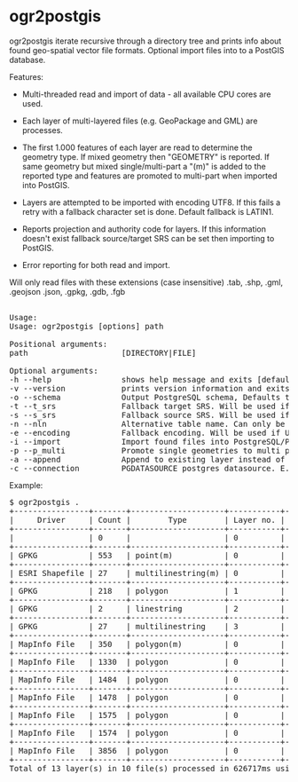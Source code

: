 # ogr2postgis
ogr2postgis iterate recursive through a directory tree and prints info about found geo-spatial vector file formats. Optional import files into to a PostGIS database.  

Features:
- Multi-threaded read and import of data - all available CPU cores are used.  

- Each layer of multi-layered files (e.g. GeoPackage and GML) are processes.   

- The first 1.000 features of each layer are read to determine the geometry type. If mixed geometry then "GEOMETRY" is reported. If same geometry but mixed single/multi-part a "(m)" is added to the reported type and features are promoted to multi-part when imported into PostGIS.  

- Layers are attempted to be imported with encoding UTF8. If this fails a retry with a fallback character set is done. Default fallback is LATIN1.   

- Reports projection and authority code for layers. If this information doesn't exist fallback source/target SRS can be set then importing to PostGIS.    

- Error reporting for both read and import.   
  
Will only read files with these extensions (case insensitive) .tab, .shp, .gml, .geojson .json, .gpkg, .gdb, .fgb  
<pre>  
Usage:
Usage: ogr2postgis [options] path 

Positional arguments:
path                    [DIRECTORY|FILE]

Optional arguments:
-h --help               shows help message and exits [default: false]
-v --version            prints version information and exits [default: false]
-o --schema             Output PostgreSQL schema, Defaults to public.
-t --t_srs              Fallback target SRS. Will be used if no authority name/code is available. Defaults to EPSG:4326.
-s --s_srs              Fallback source SRS. Will be used if file doesn't contain projection information.
-n --nln                Alternative table name. Can only be used when importing single file - not directories unless --append is used.
-e --encoding           Fallback encoding. Will be used if UTF8 fails [default: "LATIN1"]
-i --import             Import found files into PostgreSQL/PostGIS [default: false]
-p --p_multi            Promote single geometries to multi part. [default: false]
-a --append             Append to existing layer instead of creating new. [default: false]
-c --connection         PGDATASOURCE postgres datasource. E.g."dbname='databasename' host='addr' port='5432' user='x' password='y'"
</pre>

Example:
<pre>
$ ogr2postgis . 
+----------------+-------+--------------------+-----------+--------------------+------+------------+----------------------------------------------------------+------------------------------------------------------------------------+
|     Driver     | Count |        Type        | Layer no. |        Name        | Proj |    Auth    |                           File                           |                                  Error                                 |
+----------------+-------+--------------------+-----------+--------------------+------+------------+----------------------------------------------------------+------------------------------------------------------------------------+
|                | 0     |                    | 0         |                    |      |            | mapinfo/DAGIREF_MAPINFO_UTM32-EUREF89/ADM/RETSKR.tab     | Open() failed for mapinfo/DAGIREF_MAPINFO_UTM32-EUREF89/ADM/RETSKR.dat |
+----------------+-------+--------------------+-----------+--------------------+------+------------+----------------------------------------------------------+------------------------------------------------------------------------+
| GPKG           | 553   | point(m)           | 0         | train_stations     | True | EPSG:25832 | mapinfo/test.gpkg                                        |                                                                        |
+----------------+-------+--------------------+-----------+--------------------+------+------------+----------------------------------------------------------+------------------------------------------------------------------------+
| ESRI Shapefile | 27    | multilinestring(m) | 0         | latin1             | True | EPSG:25832 | mapinfo/latin1.shp                                       |                                                                        |
+----------------+-------+--------------------+-----------+--------------------+------+------------+----------------------------------------------------------+------------------------------------------------------------------------+
| GPKG           | 218   | polygon            | 1         | city_center        | True | EPSG:25832 | mapinfo/test.gpkg                                        |                                                                        |
+----------------+-------+--------------------+-----------+--------------------+------+------------+----------------------------------------------------------+------------------------------------------------------------------------+
| GPKG           | 2     | linestring         | 2         | layers:linje       | True | EPSG:4326  | mapinfo/test.gpkg                                        |                                                                        |
+----------------+-------+--------------------+-----------+--------------------+------+------------+----------------------------------------------------------+------------------------------------------------------------------------+
| GPKG           | 27    | multilinestring    | 3         | test               | True | EPSG:25832 | mapinfo/test.gpkg                                        |                                                                        |
+----------------+-------+--------------------+-----------+--------------------+------+------------+----------------------------------------------------------+------------------------------------------------------------------------+
| MapInfo File   | 350   | polygon(m)         | 0         | BDC_Land_Interests | True | -          | mapinfo/BDC_Land_Interests.tab                           |                                                                        |
+----------------+-------+--------------------+-----------+--------------------+------+------------+----------------------------------------------------------+------------------------------------------------------------------------+
| MapInfo File   | 1330  | polygon            | 0         | POSTNUMMER         | True | -          | mapinfo/DAGIREF_MAPINFO_UTM32-EUREF89/ADM/POSTNUMMER.tab |                                                                        |
+----------------+-------+--------------------+-----------+--------------------+------+------------+----------------------------------------------------------+------------------------------------------------------------------------+
| MapInfo File   | 1484  | polygon            | 0         | POLITIKR           | True | -          | mapinfo/DAGIREF_MAPINFO_UTM32-EUREF89/ADM/POLITIKR.tab   |                                                                        |
+----------------+-------+--------------------+-----------+--------------------+------+------------+----------------------------------------------------------+------------------------------------------------------------------------+
| MapInfo File   | 1478  | polygon            | 0         | REGION             | True | -          | mapinfo/DAGIREF_MAPINFO_UTM32-EUREF89/ADM/REGION.tab     |                                                                        |
+----------------+-------+--------------------+-----------+--------------------+------+------------+----------------------------------------------------------+------------------------------------------------------------------------+
| MapInfo File   | 1575  | polygon            | 0         | KOMMUNE            | True | -          | mapinfo/DAGIREF_MAPINFO_UTM32-EUREF89/ADM/KOMMUNE.tab    |                                                                        |
+----------------+-------+--------------------+-----------+--------------------+------+------------+----------------------------------------------------------+------------------------------------------------------------------------+
| MapInfo File   | 1574  | polygon            | 0         | OPSTILKR           | True | -          | mapinfo/DAGIREF_MAPINFO_UTM32-EUREF89/ADM/OPSTILKR.tab   |                                                                        |
+----------------+-------+--------------------+-----------+--------------------+------+------------+----------------------------------------------------------+------------------------------------------------------------------------+
| MapInfo File   | 3856  | polygon            | 0         | SOGN               | True | -          | mapinfo/DAGIREF_MAPINFO_UTM32-EUREF89/ADM/SOGN.tab       |                                                                        |
+----------------+-------+--------------------+-----------+--------------------+------+------------+----------------------------------------------------------+------------------------------------------------------------------------+
Total of 13 layer(s) in 10 file(s) processed in 626717ms using GDAL 3.4.1, released 2021/12/27



</pre>
